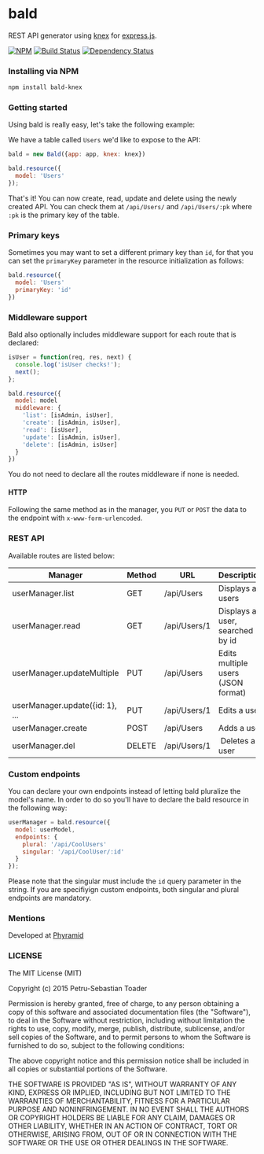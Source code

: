 # bald
REST API generator using [knex](http://www.knexjs.org/) for [express.js](http://expressjs.com/).

[![NPM](https://nodei.co/npm/bald-knex.png?downloads=true)](https://nodei.co/npm/bald-knex/)
[![Build Status](https://travis-ci.org/petrutoader/bald-knex.svg?branch=master)](https://travis-ci.org/petrutoader/bald-knex)
[![Dependency Status](https://david-dm.org/petrutoader/bald-knex.svg)](https://david-dm.org/petrutoader/bald-knex)


### Installing via NPM
```bash
npm install bald-knex
```

### Getting started

Using bald is really easy, let's take the following example:

We have a table called `Users` we'd like to expose to the API:

```javascript
bald = new Bald({app: app, knex: knex})

bald.resource({
  model: 'Users'
});
```

That's it! You can now create, read, update and delete using the newly created API. You can check them at `/api/Users/` and `/api/Users/:pk` where `:pk` is the primary key of the table.

### Primary keys

Sometimes you may want to set a different primary key than `id`, for that you can set the `primaryKey` parameter in the resource initialization as follows:

```javascript
bald.resource({
  model: 'Users'
  primaryKey: 'id'
})
```

### Middleware support

Bald also optionally includes middleware support for each route that is declared:

```javascript
isUser = function(req, res, next) {
  console.log('isUser checks!');
  next();
};

bald.resource({
  model: model
  middleware: {
    'list': [isAdmin, isUser],
    'create': [isAdmin, isUser],
    'read': [isUser],
    'update': [isAdmin, isUser],
    'delete': [isAdmin, isUser]
  }
})
```

You do not need to declare all the routes middleware if none is needed.

#### HTTP

Following the same method as in the manager, you `PUT` or `POST` the data to the endpoint with `x-www-form-urlencoded`.

### REST API

Available routes are listed below:

Manager | Method | URL | Description
------- | -------|-----| ------------
userManager.list | GET | /api/Users | Displays all users
userManager.read | GET | /api/Users/1 | Displays a user, searched by id
userManager.updateMultiple | PUT | /api/Users | Edits multiple users (JSON format)
userManager.update({id: 1}, ... | PUT | /api/Users/1 | Edits a user
userManager.create | POST | /api/Users | Adds a user
userManager.del | DELETE | /api/Users/1 | Deletes a user

### Custom endpoints

You can declare your own endpoints instead of letting bald pluralize the model's name. In order to do so you'll have to declare the bald resource in the following way:

```javascript
userManager = bald.resource({
  model: userModel,
  endpoints: {
    plural: '/api/CoolUsers'
    singular: '/api/CoolUser/:id'
  }
});
```

Please note that the singular must include the `id` query parameter in the string. If you are specifiyign custom endpoints, both singular and plural endpoints are mandatory.

### Mentions

Developed at [Phyramid](http://phyramid.com)

### LICENSE

The MIT License (MIT)

Copyright (c) 2015 Petru-Sebastian Toader

Permission is hereby granted, free of charge, to any person obtaining a copy
of this software and associated documentation files (the "Software"), to deal
in the Software without restriction, including without limitation the rights
to use, copy, modify, merge, publish, distribute, sublicense, and/or sell
copies of the Software, and to permit persons to whom the Software is
furnished to do so, subject to the following conditions:

The above copyright notice and this permission notice shall be included in all
copies or substantial portions of the Software.

THE SOFTWARE IS PROVIDED "AS IS", WITHOUT WARRANTY OF ANY KIND, EXPRESS OR
IMPLIED, INCLUDING BUT NOT LIMITED TO THE WARRANTIES OF MERCHANTABILITY,
FITNESS FOR A PARTICULAR PURPOSE AND NONINFRINGEMENT. IN NO EVENT SHALL THE
AUTHORS OR COPYRIGHT HOLDERS BE LIABLE FOR ANY CLAIM, DAMAGES OR OTHER
LIABILITY, WHETHER IN AN ACTION OF CONTRACT, TORT OR OTHERWISE, ARISING FROM,
OUT OF OR IN CONNECTION WITH THE SOFTWARE OR THE USE OR OTHER DEALINGS IN THE
SOFTWARE.
